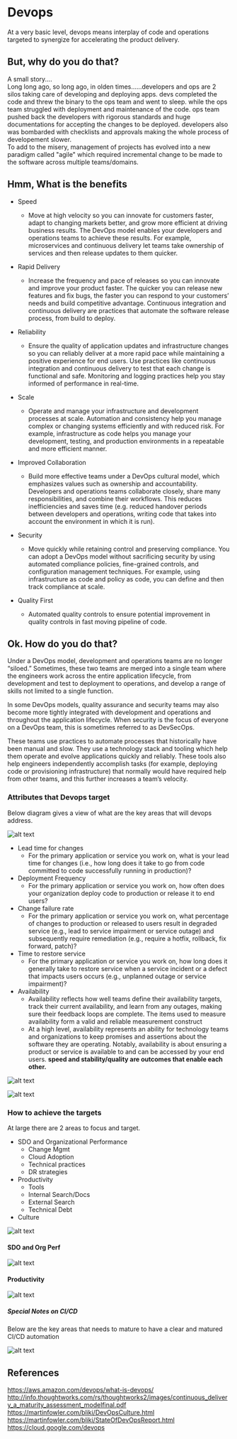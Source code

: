 # Devops
At a very basic level, devops means interplay of code and operations targeted to synergize for accelerating the product delivery.

## But, why do you do that?
A small story....<br>
Long long ago, so long ago, in olden times......developers and ops are 2 silos taking care of developing and deploying apps. devs completed the code and threw the binary to the ops team and went to sleep. while the ops team struggled with deployment and maintenance of the code. ops team pushed back the developers with rigorous standards and huge documentations for accepting the changes to be deployed. developers also was bombarded with checklists and approvals making the whole process of developement slower.<br>
To add to the misery, management of projects has evolved into a new paradigm called "agile" which required incremental change to be made to the software across multiple teams/domains. 

## Hmm, What is the benefits
- Speed
    - Move at high velocity so you can innovate for customers faster, adapt to changing markets better, and grow more efficient at driving business results. The DevOps model enables your developers and operations teams to achieve these results. For example, microservices and continuous delivery let teams take ownership of services and then release updates to them quicker.
- Rapid Delivery
    - Increase the frequency and pace of releases so you can innovate and improve your product faster. The quicker you can release new features and fix bugs, the faster you can respond to your customers’ needs and build competitive advantage. Continuous integration and continuous delivery are practices that automate the software release process, from build to deploy.

- Reliability
    - Ensure the quality of application updates and infrastructure changes so you can reliably deliver at a more rapid pace while maintaining a positive experience for end users. Use practices like continuous integration and continuous delivery to test that each change is functional and safe. Monitoring and logging practices help you stay informed of performance in real-time.
- Scale
    - Operate and manage your infrastructure and development processes at scale. Automation and consistency help you manage complex or changing systems efficiently and with reduced risk. For example, infrastructure as code helps you manage your development, testing, and production environments in a repeatable and more efficient manner.
- Improved Collaboration
    - Build more effective teams under a DevOps cultural model, which emphasizes values such as ownership and accountability. Developers and operations teams collaborate closely, share many responsibilities, and combine their workflows. This reduces inefficiencies and saves time (e.g. reduced handover periods between developers and operations, writing code that takes into account the environment in which it is run).
- Security
    - Move quickly while retaining control and preserving compliance. You can adopt a DevOps model without sacrificing security by using automated compliance policies, fine-grained controls, and configuration management techniques. For example, using infrastructure as code and policy as code, you can define and then track compliance at scale.

- Quality First
    - Automated quality controls to ensure potential improvement in quality controls in fast moving pipeline of code.

## Ok. How do you do that?


Under a DevOps model, development and operations teams are no longer “siloed.” Sometimes, these two teams are merged into a single team where the engineers work across the entire application lifecycle, from development and test to deployment to operations, and develop a range of skills not limited to a single function.

In some DevOps models, quality assurance and security teams may also become more tightly integrated with development and operations and throughout the application lifecycle. When security is the focus of everyone on a DevOps team, this is sometimes referred to as DevSecOps.

These teams use practices to automate processes that historically have been manual and slow. They use a technology stack and tooling which help them operate and evolve applications quickly and reliably. These tools also help engineers independently accomplish tasks (for example, deploying code or provisioning infrastructure) that normally would have required help from other teams, and this further increases a team’s velocity.

### Attributes that Devops target

Below diagram gives a view of what are the key areas that will devops address.

![alt text][logo1]

[logo1]: devops-11.png ""

- Lead time for changes
    - For the primary application or service you work on, what is your lead time for changes (i.e., how long does it take to go from code committed to code successfully running in production)?
- Deployment Frequency
    - For the primary application or service you work on, how often does your organization deploy code to production or release it to end users?
- Change failure rate
    - For the primary application or service you work on, what percentage of changes to production or released to users result in degraded service (e.g., lead to service impairment or service outage) and subsequently require remediation (e.g., require a hotfix, rollback, fix forward, patch)?
- Time to restore service
    - For the primary application or service you work on, how long does it generally take to restore service when a service incident or a defect that impacts users occurs (e.g., unplanned outage or service impairment)?
- Availability
    - Availability reflects how well teams define their availability targets, track their current availability, and learn from any outages, making sure their feedback loops are complete. The items used to measure availability form a valid and reliable measurement construct
    - At a high level, availability represents an  ability for technology teams and organizations to keep promises and assertions about the software they are operating. Notably, availability is about ensuring a product or service is available to and can be accessed  by your end users.
**speed and stability/quality are outcomes that enable each other.** 

![alt text][fig2]

[fig2]: devops-10.png ""

![alt text][fig3]

[fig3]: devops-12.png ""

### How to achieve the targets

At large there are 2 areas to focus and target. 
- SDO and Organizational Performance
    - Change Mgmt
    - Cloud Adoption
    - Technical practices 
    - DR strategies
- Productivity
    - Tools
    - Internal Search/Docs
    - External Search
    - Technical Debt
- Culture

![alt text][fig4]

[fig4]: devops-13.png ""

#### SDO and Org Perf

![alt text][fig5]

[fig5]: devops-14.png ""

#### Productivity

![alt text][fig6]

[fig6]: devops-15.png ""

##### Special Notes on CI/CD

Below are the key areas that needs to mature to have a clear and matured CI/CD automation

![alt text][fig7]

[fig7]: devops-16.png ""



## References
https://aws.amazon.com/devops/what-is-devops/ <br>
http://info.thoughtworks.com/rs/thoughtworks2/images/continuous_delivery_a_maturity_assessment_modelfinal.pdf <br>
https://martinfowler.com/bliki/DevOpsCulture.html<br>
https://martinfowler.com/bliki/StateOfDevOpsReport.html<br>
https://cloud.google.com/devops
